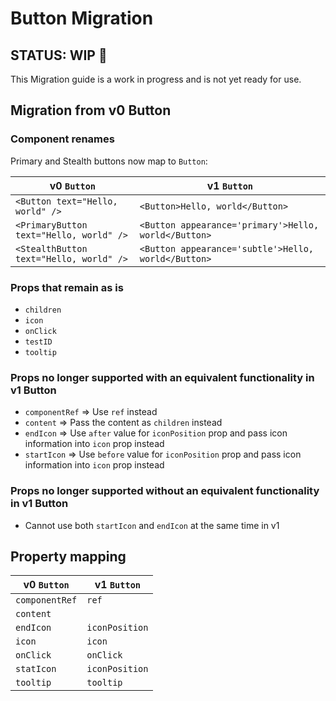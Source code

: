 # Button Migration

## STATUS: WIP 🚧

This Migration guide is a work in progress and is not yet ready for use.

## Migration from v0 Button

### Component renames

Primary and Stealth buttons now map to `Button`:

| v0 `Button`                             | v1 `Button`                                          |
| --------------------------------------- | ---------------------------------------------------- |
| `<Button text="Hello, world" />`        | `<Button>Hello, world</Button>`                      |
| `<PrimaryButton text="Hello, world" />` | `<Button appearance='primary'>Hello, world</Button>` |
| `<StealthButton text="Hello, world" />` | `<Button appearance='subtle'>Hello, world</Button>`  |

### Props that remain as is

- `children`
- `icon`
- `onClick`
- `testID`
- `tooltip`

### Props no longer supported with an equivalent functionality in v1 Button

- `componentRef` => Use `ref` instead
- `content` => Pass the content as `children` instead
- `endIcon` => Use `after` value for `iconPosition` prop and pass icon information into `icon` prop instead
- `startIcon` => Use `before` value for `iconPosition` prop and pass icon information into `icon` prop instead

### Props no longer supported without an equivalent functionality in v1 Button

- Cannot use both `startIcon` and `endIcon` at the same time in v1

## Property mapping

| v0 `Button`    | v1 `Button`    |
| -------------- | -------------- |
| `componentRef` | `ref`          |
| `content`      |                |
| `endIcon`      | `iconPosition` |
| `icon`         | `icon`         |
| `onClick`      | `onClick`      |
| `statIcon`     | `iconPosition` |
| `tooltip`      | `tooltip`      |
